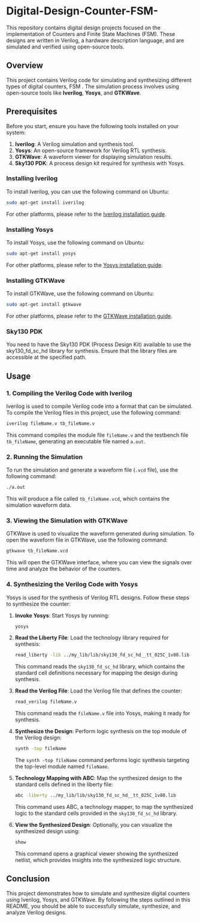 # Digital-Design-Counter-FSM-
This repository contains digital design projects focused on the implementation of Counters and Finite State Machines (FSM). These designs are written in Verilog, a hardware description language, and are simulated and verified using open-source tools.


## Overview

This project contains Verilog code for simulating and synthesizing different types of digital counters, FSM . The simulation process involves using open-source tools like **Iverilog**, **Yosys**, and **GTKWave**.

## Prerequisites

Before you start, ensure you have the following tools installed on your system:

1. **Iverilog**: A Verilog simulation and synthesis tool.
2. **Yosys**: An open-source framework for Verilog RTL synthesis.
3. **GTKWave**: A waveform viewer for displaying simulation results.
4. **Sky130 PDK**: A process design kit required for synthesis with Yosys.

### Installing Iverilog

To install Iverilog, you can use the following command on Ubuntu:

```bash
sudo apt-get install iverilog
```

For other platforms, please refer to the [Iverilog installation guide](http://iverilog.icarus.com/).

### Installing Yosys

To install Yosys, use the following command on Ubuntu:

```bash
sudo apt-get install yosys
```

For other platforms, please refer to the [Yosys installation guide](http://www.clifford.at/yosys/).

### Installing GTKWave

To install GTKWave, use the following command on Ubuntu:

```bash
sudo apt-get install gtkwave
```

For other platforms, please refer to the [GTKWave installation guide](http://gtkwave.sourceforge.net/).

### Sky130 PDK

You need to have the Sky130 PDK (Process Design Kit) available to use the sky130_fd_sc_hd library for synthesis. Ensure that the library files are accessible at the specified path.

## Usage

### 1. Compiling the Verilog Code with Iverilog

Iverilog is used to compile Verilog code into a format that can be simulated. To compile the Verilog files in this project, use the following command:

```bash
iverilog fileName.v tb_fileName.v
```

This command compiles the module file `fileName.v` and the testbench file `tb_fileName`, generating an executable file named `a.out`.

### 2. Running the Simulation

To run the simulation and generate a waveform file (`.vcd` file), use the following command:

```bash
./a.out
```

This will produce a file called `tb_fileName.vcd`, which contains the simulation waveform data.

### 3. Viewing the Simulation with GTKWave

GTKWave is used to visualize the waveform generated during simulation. To open the waveform file in GTKWave, use the following command:

```bash
gtkwave tb_fileName.vcd
```

This will open the GTKWave interface, where you can view the signals over time and analyze the behavior of the counters.

### 4. Synthesizing the Verilog Code with Yosys

Yosys is used for the synthesis of Verilog RTL designs. Follow these steps to synthesize the counter:

1. **Invoke Yosys**: Start Yosys by running:

    ```bash
    yosys
    ```

2. **Read the Liberty File**: Load the technology library required for synthesis:

    ```bash
    read_liberty -lib ../my_lib/lib/sky130_fd_sc_hd__tt_025C_1v80.lib
    ```

    This command reads the `sky130_fd_sc_hd` library, which contains the standard cell definitions necessary for mapping the design during synthesis.

3. **Read the Verilog File**: Load the Verilog file that defines the counter:

    ```bash
    read_verilog fileName.v
    ```

    This command reads the `fileName.v` file into Yosys, making it ready for synthesis.

4. **Synthesize the Design**: Perform logic synthesis on the top module of the Verilog design:

    ```bash
    synth -top fileName
    ```

    The `synth -top fileName` command performs logic synthesis targeting the top-level module named `fileName`.

5. **Technology Mapping with ABC**: Map the synthesized design to the standard cells defined in the liberty file:

    ```bash
    abc -liberty ../my_lib/lib/sky130_fd_sc_hd__tt_025C_1v80.lib
    ```

    This command uses ABC, a technology mapper, to map the synthesized logic to the standard cells provided in the `sky130_fd_sc_hd` library.

6. **View the Synthesized Design**: Optionally, you can visualize the synthesized design using:

    ```bash
    show
    ```

    This command opens a graphical viewer showing the synthesized netlist, which provides insights into the synthesized logic structure.



## Conclusion

This project demonstrates how to simulate and synthesize digital counters using Iverilog, Yosys, and GTKWave. By following the steps outlined in this README, you should be able to successfully simulate, synthesize, and analyze  Verilog designs.

